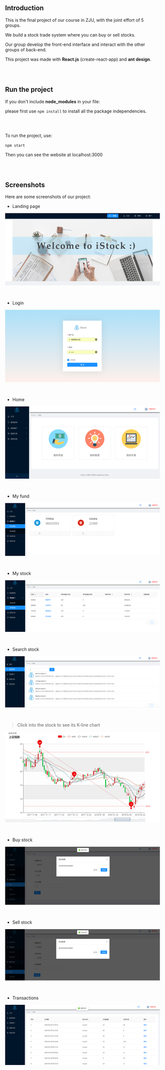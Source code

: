 ## Introduction

This is the final project of our course in ZJU, with the joint effort of 5 groups.

We build a stock trade system where you can buy or sell stocks. 

Our group develop the front-end interface and interact with the other groups of back-end.

This project was made with **React.js** (create-react-app) and **ant design**.


<br />
<br />

## Run the project

If you don't include **node_modules** in your file:

please first use `npm install` to install all the package independencies.

<br />
<br />

To run the project, use:

`npm start`

Then you can see the website at localhost:3000


<br />
<br />


## Screenshots

Here are some screenshots of our project:
<br />

* Landing page

![landing](https://github.com/Mihuuu/Stock-Trade-System/raw/master/screenshots/landing.png)

<br />

* Login

![login](https://github.com/Mihuuu/Stock-Trade-System/raw/master/screenshots/login.png)

<br />

* Home

![home](https://github.com/Mihuuu/Stock-Trade-System/raw/master/screenshots/home.png)

<br />

* My fund

![MyFund](https://github.com/Mihuuu/Stock-Trade-System/raw/master/screenshots/MyFund.png)

<br />

* My stock

![MyStock](https://github.com/Mihuuu/Stock-Trade-System/raw/master/screenshots/MyStock.png)

<br />

* Search stock

![Search](https://github.com/Mihuuu/Stock-Trade-System/raw/master/screenshots/Search.png)

<br />

> Click into the stock to see its K-line chart

![Kchart](https://github.com/Mihuuu/Stock-Trade-System/raw/master/screenshots/Kchart.png)

<br />

* Buy stock

![BuyStock](https://github.com/Mihuuu/Stock-Trade-System/raw/master/screenshots/BuyStock.png)

<br />

* Sell stock

![SellStock](https://github.com/Mihuuu/Stock-Trade-System/raw/master/screenshots/SellStock.png)

<br />

* Transactions

![Transcation](https://github.com/Mihuuu/Stock-Trade-System/raw/master/screenshots/Transcation.png)

<br />
